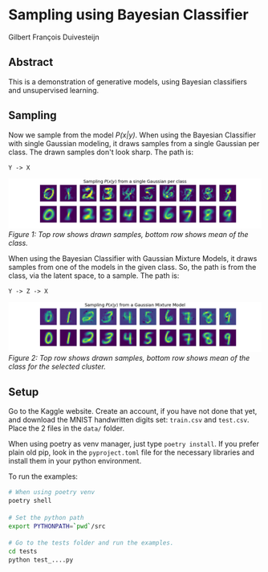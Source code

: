 # Sampling using Bayesian Classifier

Gilbert François Duivesteijn



## Abstract

This is a demonstration of generative models, using Bayesian classifiers and unsupervised learning.



## Sampling

Now we sample from the model _P(x|y)_. When using the Bayesian Classifier with single
Gaussian modeling, it draws samples from a single Gaussian per class. The drawn 
samples don't look sharp. The path is:
```
Y -> X
```
![Samples from Gaussian distribution](./data/images/samples_gaussian.png)
*Figure 1: Top row shows drawn samples, bottom row shows mean of the class.*


When using the Bayesian Classifier with Gaussian Mixture Models, it draws samples
from one of the models in the given class. So, the path is from the class, via
the latent space, to a sample. The path is:
```
Y -> Z -> X
```
![Samples from GMM distribution](./data/images/samples_gmm.png)
*Figure 2: Top row shows drawn samples, bottom row shows mean of the class for the selected cluster.*



## Setup

Go to the Kaggle website. Create an account, if you have not done that yet,
and download the MNIST handwritten digits set: `train.csv` and `test.csv`.
Place the 2 files in the `data/` folder.

When using poetry as venv manager, just type `poetry install`. If you prefer
plain old pip, look in the `pyproject.toml` file for the necessary
libraries and install them in your python environment.

To run the examples:

```sh
# When using poetry venv
poetry shell

# Set the python path
export PYTHONPATH=`pwd`/src

# Go to the tests folder and run the examples.
cd tests
python test_....py
```


## 
